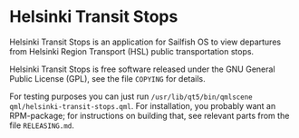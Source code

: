 Helsinki Transit Stops
======================

Helsinki Transit Stops is an application for Sailfish OS to view
departures from Helsinki Region Transport (HSL) public transportation
stops.

Helsinki Transit Stops is free software released under the GNU General
Public License (GPL), see the file `COPYING` for details.

For testing purposes you can just run `/usr/lib/qt5/bin/qmlscene
qml/helsinki-transit-stops.qml`. For installation, you probably want an
RPM-package; for instructions on building that, see relevant parts from
the file `RELEASING.md`.
